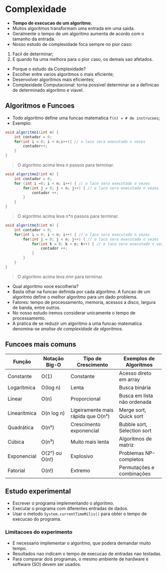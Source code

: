 # Complexidade
- **Tempo de execucao de um algoritmo**;
- Muitos algoritmos transformam uma entrada em uma saida.
- Geralmente o tempo de um algoritmo aumenta de acordo com o tamanho da entrada.
- Nosso estudo de complexidade foca sempre no pior caso:
1. Facil de determinar;
2. E quando ha uma melhora para o pior caso, os demais sao afetados.
- Porque o estudo da Complexidade?
- Escolher entre varios algoritmos o mais eficiente;
- Desenvolver algoritmos mais eficientes;
- Complexidade Computacional: torna possivel determinar se a definicao de determinado algoritmo e viavel.

## Algoritmos e Funcoes
- Todo algoritmo define uma funcao matematica `f(n) = # de instrucoes`;
- Exemplo:
```java
void algoritmo1(int n) {
    int contador = 0;
    for(int i = 0; i < n;i++){ // o laco sera executado n vezes
        contador++;
    }
} 
```
> O algoritmo acima leva _n_ passos para terminar.
```java
void algoritmo2(int n) {
    int contador = 0;
    for (int i =0; i < n; i++) { // o laco sera executado n vezes
        for(int j = 0; j < n; j++) { // o laco sera executado n vezes
            contador ++;
        }
    }
}
```
> O algoritmo acima leva _n*n_ passos para terminar.
```java
void algoritmo3(int n) {
    int contador = 0;
    for(int i = 0; i < n; i++) { // o laco sera executado n vezes
        for(int j = 0; j < n; j++) { // o laco sera executado n vezes
            for(int k = 0; k < n; k++) { // o laco sera executado n vezes
                contador ++;
            }
        }
    }
}
```
> O algoritmo acima leva _n*n*n_ para terminar.
- Qual algoritmo voce escolheria?
- Basta olhar na funcao definida por cada algoritmo. A funcao de um algoritmo define o melhor algoritmo para um dado problema.
- Fatores: tempo de processamento, memoria, acessos a disco, largura de banda, entre outros.
- No nosso estudo iremos considerar unicamente o tempo de processamento.
- A pratica de se reduzir um algoritmo a uma funcao matematica denomina-se _analise de complexidade de algoritmos_.

## Funcoes mais comuns
| Função         | Notação Big-O        | Tipo de Crescimento                | Exemplos de Algoritmos        |
|----------------|----------------------|------------------------------------|-------------------------------|
| Constante      | O(1)                | Constante                          | Acesso direto em array        |
| Logarítmica    | O(log n)            | Lenta                              | Busca binária                 |
| Linear         | O(n)                | Proporcional                       | Busca em lista não ordenada   |
| Linearítmica   | O(n log n)          | Ligeiramente mais rápida que O(n²) | Merge sort, Quick sort        |
| Quadrática     | O(n²)               | Crescimento exponencial            | Bubble sort, Selection sort   |
| Cúbica         | O(n³)               | Muito mais lenta                   | Algoritmos de matriz          |
| Exponencial    | O(2ⁿ) ou O(n!)      | Explosivo                          | Problemas NP-completos        |
| Fatorial       | O(n!)               | Extremo                            | Permutações e combinações     |


## Estudo experimental
- Escrever o programa implementando o algoritmo.
- Executar o programa com diferentes entradas de dados.
- Usar o metodo `System.currentTimeMilis()` para obter o tempo de execucao do programa.

### Limitacoes do experimento
- E necessario implementar o algoritmo, que podera demandar muito tempo.
- Resultados nao indicam o tempo de execucao de entradas nao testadas.
- Para comparar dois programas, o mesmo ambiente de hardware e software (SO) devem ser usados.


